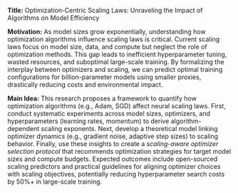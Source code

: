 **Title:** Optimization-Centric Scaling Laws: Unraveling the Impact of Algorithms on Model Efficiency  

**Motivation:** As model sizes grow exponentially, understanding how optimization algorithms influence scaling laws is critical. Current scaling laws focus on model size, data, and compute but neglect the role of optimization methods. This gap leads to inefficient hyperparameter tuning, wasted resources, and suboptimal large-scale training. By formalizing the interplay between optimizers and scaling, we can predict optimal training configurations for billion-parameter models using smaller proxies, drastically reducing costs and environmental impact.  

**Main Idea:** This research proposes a framework to quantify how optimization algorithms (e.g., Adam, SGD) affect neural scaling laws. First, conduct systematic experiments across model sizes, optimizers, and hyperparameters (learning rates, momentum) to derive algorithm-dependent scaling exponents. Next, develop a theoretical model linking optimizer dynamics (e.g., gradient noise, adaptive step sizes) to scaling behavior. Finally, use these insights to create a *scaling-aware optimizer selection protocol* that recommends optimization strategies for target model sizes and compute budgets. Expected outcomes include open-sourced scaling predictors and practical guidelines for aligning optimizer choices with scaling objectives, potentially reducing hyperparameter search costs by 50%+ in large-scale training.